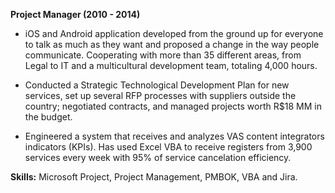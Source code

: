 **Project Manager (2010 - 2014)**

-   iOS and Android application developed from the ground up for
    everyone to talk as much as they want and proposed a change in the
    way people communicate. Cooperating with more than 35 different
    areas, from Legal to IT and a multicultural development team,
    totaling 4,000 hours.

-   Conducted a Strategic Technological Development Plan for new
    services, set up several RFP processes with suppliers outside the
    country; negotiated contracts, and managed projects worth R\$18 MM
    in the budget.

-   Engineered a system that receives and analyzes VAS content
    integrators indicators (KPIs). Has used Excel VBA to receive
    registers from 3,900 services every week with 95% of service
    cancelation efficiency.

**Skills:** Microsoft Project, Project Management, PMBOK, VBA and Jira.